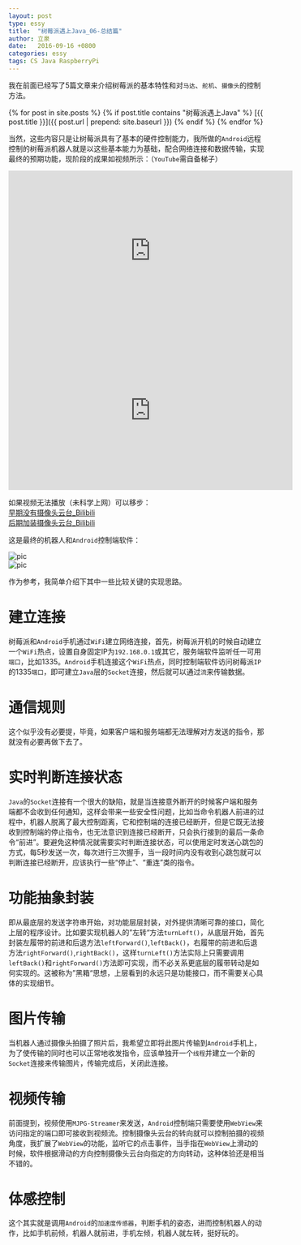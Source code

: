 ```yaml
---
layout: post
type: essy
title:  "树莓派遇上Java_06-总结篇"
author: 立泉
date:   2016-09-16 +0800
categories: essy
tags: CS Java RaspberryPi
---
```


我在前面已经写了5篇文章来介绍树莓派的基本特性和对`马达`、`舵机`、`摄像头`的控制方法。

{% for post in site.posts %}
{% if post.title contains "树莓派遇上Java" %}
[{{ post.title }}]({{ post.url | prepend: site.baseurl }})
{% endif %}
{% endfor %}

当然，这些内容只是让树莓派具有了基本的硬件控制能力，我所做的`Android`远程控制的树莓派机器人就是以这些基本能力为基础，配合网络连接和数据传输，实现最终的预期功能，现阶段的成果如视频所示：（`YouTube`需自备梯子）

<div class="video-container">
    <iframe width="560" height="315" src="https://www.youtube.com/embed/BAO-kUrUXHE" frameborder="0" allow="autoplay; encrypted-media"
                    allowfullscreen></iframe>
</div>

<div class="video-container">
    <iframe width="560" height="315" src="https://www.youtube.com/embed/12PzVuJvgvw" frameborder="0" allow="autoplay; encrypted-media"
                    allowfullscreen></iframe>
</div>

如果视频无法播放（未科学上网）可以移步：  
[早期没有摄像头云台_Bilibili](https://www.bilibili.com/video/av7220639/?p=1)   
[后期加装摄像头云台_Bilibili](https://www.bilibili.com/video/av7220639/?p=2)

这是最终的机器人和`Android`控制端软件：

<div class="row">
    <div class="col s8">
        <img class="responsive-img" src="https://apqx.oss-cn-hangzhou.aliyuncs.com/blog/pic/pi_robot_02.jpg" alt="pic">
    </div>
    <div class="col s4">
        <img class="responsive-img" src="https://apqx.oss-cn-hangzhou.aliyuncs.com/blog/pic/pi_controller.png" alt="pic">
    </div>
</div>

作为参考，我简单介绍下其中一些比较关键的实现思路。

# 建立连接

树莓派和`Android`手机通过`WiFi`建立网络连接，首先，树莓派开机的时候自动建立一个`WiFi`热点，设置自身固定IP为`192.168.0.1`或其它，服务端软件监听任一可用`端口`，比如1335。`Android`手机连接这个`WiFi`热点，同时控制端软件访问树莓派`IP`的1335`端口`，即可建立`Java`层的`Socket`连接，然后就可以通过`流`来传输数据。

# 通信规则

这个似乎没有必要提，毕竟，如果客户端和服务端都无法理解对方发送的指令，那就没有必要再做下去了。

# 实时判断连接状态

`Java`的`Socket`连接有一个很大的缺陷，就是当连接意外断开的时候客户端和服务端都不会收到任何通知，这样会带来一些安全性问题，比如当命令机器人前进的过程中，机器人脱离了最大控制距离，它和控制端的连接已经断开，但是它既无法接收到控制端的停止指令，也无法意识到连接已经断开，只会执行接到的最后一条命令“前进”。要避免这种情况就需要实时判断连接状态，可以使用定时发送心跳包的方式，每5秒发送一次，每次进行三次握手，当一段时间内没有收到心跳包就可以判断连接已经断开，应该执行一些“停止”、“重连”类的指令。

# 功能抽象封装

即从最底层的发送字符串开始，对功能层层封装，对外提供清晰可靠的接口，简化上层的程序设计。比如要实现机器人的”左转“方法`turnLeft()`，从底层开始，首先封装左履带的前进和后退方法`leftForward()`,`leftBack()`，右履带的前进和后退方法`rightForward()`,`rightBack()`，这样`turnLeft()`方法实际上只需要调用`leftBack()`和`rightForward()`方法即可实现，而不必关系更底层的履带转动是如何实现的。这被称为”黑箱“思想，上层看到的永远只是功能接口，而不需要关心具体的实现细节。

# 图片传输

当机器人通过摄像头拍摄了照片后，我希望立即将此图片传输到`Android`手机上，为了使传输的同时也可以正常地收发指令，应该单独开一个`线程`并建立一个新的`Socket`连接来传输图片，传输完成后，关闭此连接。

# 视频传输

前面提到，视频使用`MJPG-Streamer`来发送，`Android`控制端只需要使用`WebView`来访问指定的端口即可接收到视频流。控制摄像头云台的转向就可以控制拍摄的视频角度，我扩展了`WebView`的功能，监听它的点击事件，当手指在`WebView`上滑动的时候，软件根据滑动的方向控制摄像头云台向指定的方向转动，这种体验还是相当不错的。

# 体感控制

这个其实就是调用`Android`的`加速度传感器`，判断手机的姿态，进而控制机器人的动作，比如手机前倾，机器人就前进，手机左倾，机器人就左转，挺好玩的。